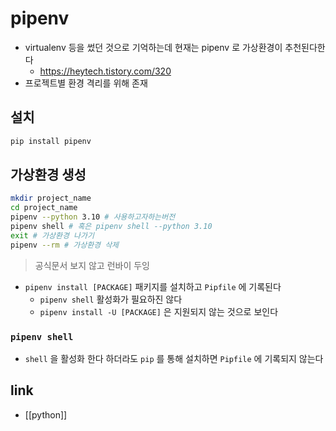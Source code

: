 # pipenv
- virtualenv 등을 썼던 것으로 기억하는데 현재는 pipenv 로 가상환경이 추천된다한다
  + https://heytech.tistory.com/320
- 프로젝트별 환경 격리를 위해 존재

## 설치
```sh
pip install pipenv
```

## 가상환경 생성
```sh
mkdir project_name
cd project_name
pipenv --python 3.10 # 사용하고자하는버전
pipenv shell # 혹은 pipenv shell --python 3.10
exit # 가상환경 나가기
pipenv --rm # 가상환경 삭제
```

> 공식문서 보지 않고 런바이 두잉
- `pipenv install [PACKAGE]` 패키지를 설치하고 `Pipfile` 에 기록된다
  - `pipenv shell` 활성화가 필요하진 않다
  - `pipenv install -U [PACKAGE]` 은 지원되지 않는 것으로 보인다

### `pipenv shell`
- `shell` 을 활성화 한다 하더라도 `pip` 를 통해 설치하면 `Pipfile` 에 기록되지 않는다


## link
- [[python]]
